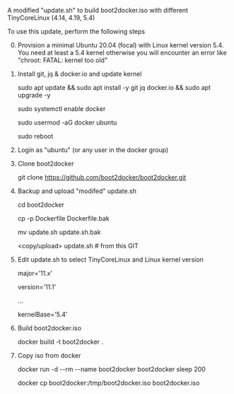 A modified "update.sh" to build boot2docker.iso with different TinyCoreLinux (4.14, 4.19, 5.4)

To use this update, perform the following steps

0. Provision a minimal Ubuntu 20.04 (focal) with Linux kernel version 5.4.
    You need at least a 5.4 kernel otherwise you will encounter an error like "chroot: FATAL: kernel too old"

1. Install git, jq & docker.io and update kernel

    sudo apt update && sudo apt install -y git jq docker.io && sudo apt upgrade -y

    sudo systemctl enable docker

    sudo usermod -aG docker ubuntu

    sudo reboot

2. Login as "ubuntu" (or any user in the docker group)

3. Clone boot2docker

    git clone https://github.com/boot2docker/boot2docker.git

4. Backup and upload "modifed" update.sh

    cd boot2docker
    
    cp -p Dockerfile Dockerfile.bak
    
    mv update.sh update.sh.bak
    
    <copy/upload> update.sh # from this GIT

5. Edit update.sh to select TinyCoreLinux and Linux kernel version

    major='11.x'

    version='11.1'
    
    ...
    
    kernelBase='5.4'

6. Build boot2docker.iso

    docker build -t boot2docker .

7. Copy iso from docker

    docker run -d --rm --name boot2docker boot2docker sleep 200
    
    docker cp boot2docker:/tmp/boot2docker.iso boot2docker.iso


